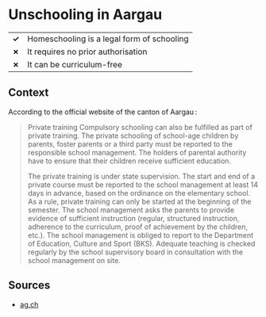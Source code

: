 # Unschooling in Aargau
| | |
|-|-|
| __✓__ | Homeschooling is a legal form of schooling |
| __✗__ | It requires no prior authorisation |
| __✗__ | It can be curriculum-free |

## Context

According to the official website of the canton of Aargau :

> Private training
> Compulsory schooling can also be fulfilled as part of private training.
> The private schooling of school-age children by parents, foster parents or a third party must be reported to the responsible school management.
> The holders of parental authority have to ensure that their children receive sufficient education.
>
> The private training is under state supervision.
> The start and end of a private course must be reported to the school management at least 14 days in advance,
> based on the ordinance on the elementary school. As a rule, private training can only be started at the beginning of the semester.
> The school management asks the parents to provide evidence of sufficient instruction
> (regular, structured instruction, adherence to the curriculum, proof of achievement by the children, etc.).
> The school management is obliged to report to the Department of Education, Culture and Sport (BKS).
> Adequate teaching is checked regularly by the school supervisory board in consultation with the school management on site.

## Sources

* [ag.ch](https://www.ag.ch/de/verwaltung/bks/kindergarten-volksschule/struktur-organisation/privatkindergaerten-privatschulen-private-schulung)
